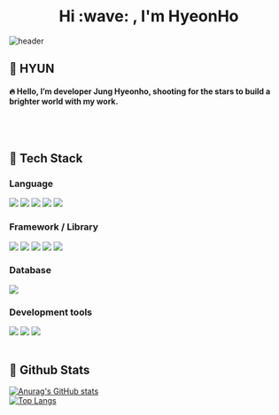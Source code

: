 <h1 align="center"> Hi :wave: , I'm HyeonHo </h1>


<div>
  
  <!--Header-->
  ![header](https://capsule-render.vercel.app/api?type=waving&color=gradient&height=200&section=header&text=Back-end%20/%20AL%20/%20ML%20%F0%9F%A4%97)
  
</div>

<div>
  <!--Body-->
  
  ## 👀 HYUN
  #### :fire: Hello, I’m developer Jung Hyeonho, shooting for the stars to build a brighter world with my work.<br/>
  <br/>
  <br/>
  
  ## 🧱 Tech Stack
  ### Language
  <!--Python-->
  <img src="https://img.shields.io/badge/Python-3776AB?style=for-the-badge&logo=Python&logoColor=white">
  <!--Java-->
  <img src="https://img.shields.io/badge/java-007396?style=for-the-badge&logo=OpenJDK&logoColor=white">
  <!--JavaScript-->
  <img src="https://img.shields.io/badge/JavaScript-F7DF1E?style=for-the-badge&logo=JavaScript&logoColor=white">
  <!--HTML5-->
  <img src="https://img.shields.io/badge/HTML5-E34F26?style=for-the-badge&logo=HTML5&logoColor=white">
  <!--CSS-->
  <img src="https://img.shields.io/badge/CSS3-1572B6?style=for-the-badge&logo=CSS3&logoColor=white">
  <br/>
  
  ### Framework / Library
  <!--Flask-->
  <img src="https://img.shields.io/badge/flask-%23000.svg?style=for-the-badge&logo=flask&logoColor=white"/>
  <!--Streamlit-->
  <img src="https://img.shields.io/badge/Streamlit-%23FE4B4B.svg?style=for-the-badge&logo=streamlit&logoColor=white">
  <!--Numpy-->
  <img src="https://img.shields.io/badge/numpy-%23013243.svg?style=for-the-badge&logo=numpy&logoColor=white">
  <!--PyTorch-->
  <img src="https://img.shields.io/badge/PyTorch-%23EE4C2C.svg?style=for-the-badge&logo=PyTorch&logoColor=white"/>
  <!--OpenCV-->
  <img src="https://img.shields.io/badge/opencv-%23white.svg?style=for-the-badge&logo=opencv&logoColor=white">
  
  <br/>
  
  ### Database
  <!--MySQL-->
  <img src="https://img.shields.io/badge/mysql-4479A1.svg?style=for-the-badge&logo=mysql&logoColor=white">
  <br/>
  
  ### Development tools
  <!--Jupyter-->
  <img src="https://img.shields.io/badge/jupyter-%23FA0F00.svg?style=for-the-badge&logo=jupyter&logoColor=white"/>
  <!--Googlecolab-->
  <img src="https://img.shields.io/badge/Google%20Colab-%23F9A825.svg?style=for-the-badge&logo=googlecolab&logoColor=white"/>
  <!--Visual Studio Code-->
  <img src="https://img.shields.io/badge/Visual%20Studio%20Code-0078d7.svg?style=for-the-badge&logo=visual-studio-code&logoColor=white">
  <br/>
  <br/>
  
  ## 🤔 Github Stats
  [![Anurag's GitHub stats](https://github-readme-stats.vercel.app/api?username=hyeoni0525)](https://github.com/anuraghazra/github-readme-stats)
  <br/>
  [![Top Langs](https://github-readme-stats.vercel.app/api/top-langs/?username=hyeoni0525)](https://github.com/anuraghazra/github-readme-stats)
  
</div>

<!--
**hyeoni0525/hyeoni0525** is a ✨ _special_ ✨ repository because its `README.md` (this file) appears on your GitHub profile.

Here are some ideas to get you started:

- 🔭 I’m currently working on ...
- 🌱 I’m currently learning ...
- 👯 I’m looking to collaborate on ...
- 🤔 I’m looking for help with ...
- 💬 Ask me about ...
- 📫 How to reach me: ...
- 😄 Pronouns: ...
- ⚡ Fun fact: ...
-->
